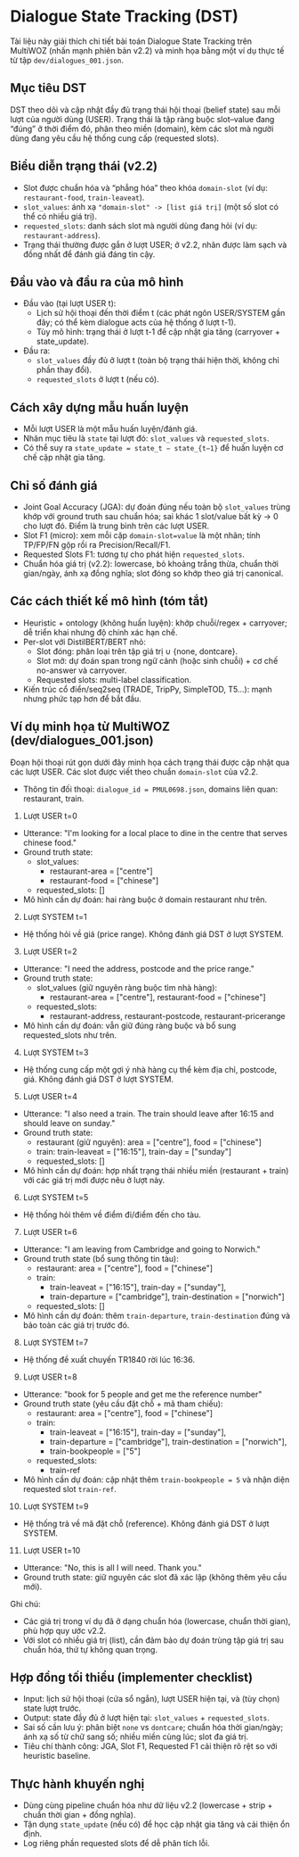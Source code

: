 # Dialogue State Tracking (DST)

Tài liệu này giải thích chi tiết bài toán Dialogue State Tracking trên MultiWOZ (nhấn mạnh phiên bản v2.2) và minh họa bằng một ví dụ thực tế từ tập `dev/dialogues_001.json`.

## Mục tiêu DST
DST theo dõi và cập nhật đầy đủ trạng thái hội thoại (belief state) sau mỗi lượt của người dùng (USER). Trạng thái là tập ràng buộc slot–value đang “đúng” ở thời điểm đó, phân theo miền (domain), kèm các slot mà người dùng đang yêu cầu hệ thống cung cấp (requested slots).

## Biểu diễn trạng thái (v2.2)
- Slot được chuẩn hóa và “phẳng hóa” theo khóa `domain-slot` (ví dụ: `restaurant-food`, `train-leaveat`).
- `slot_values`: ánh xạ `"domain-slot" -> [list giá trị]` (một số slot có thể có nhiều giá trị).
- `requested_slots`: danh sách slot mà người dùng đang hỏi (ví dụ: `restaurant-address`).
- Trạng thái thường được gắn ở lượt USER; ở v2.2, nhãn được làm sạch và đồng nhất để đánh giá đáng tin cậy.

## Đầu vào và đầu ra của mô hình
- Đầu vào (tại lượt USER t):
  - Lịch sử hội thoại đến thời điểm t (các phát ngôn USER/SYSTEM gần đây; có thể kèm dialogue acts của hệ thống ở lượt t-1).
  - Tùy mô hình: trạng thái ở lượt t-1 để cập nhật gia tăng (carryover + state_update).
- Đầu ra: 
  - `slot_values` đầy đủ ở lượt t (toàn bộ trạng thái hiện thời, không chỉ phần thay đổi).
  - `requested_slots` ở lượt t (nếu có).

## Cách xây dựng mẫu huấn luyện
- Mỗi lượt USER là một mẫu huấn luyện/đánh giá.
- Nhãn mục tiêu là `state` tại lượt đó: `slot_values` và `requested_slots`.
- Có thể suy ra `state_update = state_t − state_{t−1}` để huấn luyện cơ chế cập nhật gia tăng.

## Chỉ số đánh giá
- Joint Goal Accuracy (JGA): dự đoán đúng nếu toàn bộ `slot_values` trùng khớp với ground truth sau chuẩn hóa; sai khác 1 slot/value bất kỳ → 0 cho lượt đó. Điểm là trung bình trên các lượt USER.
- Slot F1 (micro): xem mỗi cặp `domain-slot=value` là một nhãn; tính TP/FP/FN gộp rồi ra Precision/Recall/F1.
- Requested Slots F1: tương tự cho phát hiện `requested_slots`.
- Chuẩn hóa giá trị (v2.2): lowercase, bỏ khoảng trắng thừa, chuẩn thời gian/ngày, ánh xạ đồng nghĩa; slot đóng so khớp theo giá trị canonical.

## Các cách thiết kế mô hình (tóm tắt)
- Heuristic + ontology (không huấn luyện): khớp chuỗi/regex + carryover; dễ triển khai nhưng độ chính xác hạn chế.
- Per-slot với DistilBERT/BERT nhỏ:
  - Slot đóng: phân loại trên tập giá trị ∪ {none, dontcare}.
  - Slot mở: dự đoán span trong ngữ cảnh (hoặc sinh chuỗi) + cơ chế no-answer và carryover.
  - Requested slots: multi-label classification.
- Kiến trúc cổ điển/seq2seq (TRADE, TripPy, SimpleTOD, T5...): mạnh nhưng phức tạp hơn để bắt đầu.

## Ví dụ minh họa từ MultiWOZ (dev/dialogues_001.json)
Đoạn hội thoại rút gọn dưới đây minh họa cách trạng thái được cập nhật qua các lượt USER. Các slot được viết theo chuẩn `domain-slot` của v2.2.

- Thông tin đối thoại: `dialogue_id = PMUL0698.json`, domains liên quan: restaurant, train.

1) Lượt USER t=0
- Utterance: "I'm looking for a local place to dine in the centre that serves chinese food."
- Ground truth state:
  - slot_values:
    - restaurant-area = ["centre"]
    - restaurant-food = ["chinese"]
  - requested_slots: []
- Mô hình cần dự đoán: hai ràng buộc ở domain restaurant như trên.

2) Lượt SYSTEM t=1
- Hệ thống hỏi về giá (price range). Không đánh giá DST ở lượt SYSTEM.

3) Lượt USER t=2
- Utterance: "I need the address, postcode and the price range."
- Ground truth state:
  - slot_values (giữ nguyên ràng buộc tìm nhà hàng):
    - restaurant-area = ["centre"], restaurant-food = ["chinese"]
  - requested_slots:
    - restaurant-address, restaurant-postcode, restaurant-pricerange
- Mô hình cần dự đoán: vẫn giữ đúng ràng buộc và bổ sung requested_slots như trên.

4) Lượt SYSTEM t=3
- Hệ thống cung cấp một gợi ý nhà hàng cụ thể kèm địa chỉ, postcode, giá. Không đánh giá DST ở lượt SYSTEM.

5) Lượt USER t=4
- Utterance: "I also need a train. The train should leave after 16:15 and should leave on sunday."
- Ground truth state:
  - restaurant (giữ nguyên): area = ["centre"], food = ["chinese"]
  - train: train-leaveat = ["16:15"], train-day = ["sunday"]
  - requested_slots: []
- Mô hình cần dự đoán: hợp nhất trạng thái nhiều miền (restaurant + train) với các giá trị mới được nêu ở lượt này.

6) Lượt SYSTEM t=5
- Hệ thống hỏi thêm về điểm đi/điểm đến cho tàu.

7) Lượt USER t=6
- Utterance: "I am leaving from Cambridge and going to Norwich."
- Ground truth state (bổ sung thông tin tàu):
  - restaurant: area = ["centre"], food = ["chinese"]
  - train:
    - train-leaveat = ["16:15"], train-day = ["sunday"],
    - train-departure = ["cambridge"], train-destination = ["norwich"]
  - requested_slots: []
- Mô hình cần dự đoán: thêm `train-departure`, `train-destination` đúng và bảo toàn các giá trị trước đó.

8) Lượt SYSTEM t=7
- Hệ thống đề xuất chuyến TR1840 rời lúc 16:36.

9) Lượt USER t=8
- Utterance: "book for 5 people and get me the reference number"
- Ground truth state (yêu cầu đặt chỗ + mã tham chiếu):
  - restaurant: area = ["centre"], food = ["chinese"]
  - train:
    - train-leaveat = ["16:15"], train-day = ["sunday"],
    - train-departure = ["cambridge"], train-destination = ["norwich"],
    - train-bookpeople = ["5"]
  - requested_slots:
    - train-ref
- Mô hình cần dự đoán: cập nhật thêm `train-bookpeople = 5` và nhận diện requested slot `train-ref`.

10) Lượt SYSTEM t=9
- Hệ thống trả về mã đặt chỗ (reference). Không đánh giá DST ở lượt SYSTEM.

11) Lượt USER t=10
- Utterance: "No, this is all I will need. Thank you."
- Ground truth state: giữ nguyên các slot đã xác lập (không thêm yêu cầu mới).

Ghi chú:
- Các giá trị trong ví dụ đã ở dạng chuẩn hóa (lowercase, chuẩn thời gian), phù hợp quy ước v2.2.
- Với slot có nhiều giá trị (list), cần đảm bảo dự đoán trùng tập giá trị sau chuẩn hóa, thứ tự không quan trọng.

## Hợp đồng tối thiểu (implementer checklist)
- Input: lịch sử hội thoại (cửa sổ ngắn), lượt USER hiện tại, và (tùy chọn) state lượt trước.
- Output: state đầy đủ ở lượt hiện tại: `slot_values` + `requested_slots`.
- Sai số cần lưu ý: phân biệt `none` vs `dontcare`; chuẩn hóa thời gian/ngày; ánh xạ số từ chữ sang số; nhiều miền cùng lúc; slot đa giá trị.
- Tiêu chí thành công: JGA, Slot F1, Requested F1 cải thiện rõ rệt so với heuristic baseline.

## Thực hành khuyến nghị
- Dùng cùng pipeline chuẩn hóa như dữ liệu v2.2 (lowercase + strip + chuẩn thời gian + đồng nghĩa).
- Tận dụng `state_update` (nếu có) để học cập nhật gia tăng và cải thiện ổn định.
- Log riêng phần requested slots để dễ phân tích lỗi.
